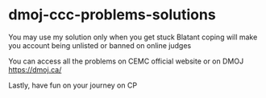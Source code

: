 # dmoj-ccc-problems-solutions

You may use my solution only when you get stuck Blatant coping will make you account being unlisted or banned on online judges

You can access all the problems on CEMC official website or on DMOJ  https://dmoj.ca/

Lastly, have fun on your journey on CP
